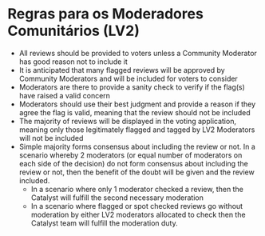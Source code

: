 # Regras para os Moderadores Comunitários (LV2)

* All reviews should be provided to voters unless a Community Moderator has good reason not to include it
* It is anticipated that many flagged reviews will be approved by Community Moderators and will be included for voters to consider&#x20;
* Moderators are there to provide a sanity check to verify if the flag(s) have raised a valid concern
* Moderators should use their best judgment and provide a reason if they agree the flag is valid, meaning that the review should not be included
* The majority of reviews will be displayed in the voting application, meaning only those legitimately flagged and tagged by LV2 Moderators will not be included
* Simple majority forms consensus about including the review or not. In a scenario whereby 2 moderators (or equal number of moderators on each side of the decision) do not form consensus about including the review or not, then the benefit of the doubt will be given and the review included.
  * In a scenario where only 1 moderator checked a review, then the Catalyst will fulfill the second necessary moderation
  * In a scenario where flagged or spot checked reviews go without moderation by either LV2 moderators allocated to check then the Catalyst team will fulfill the moderation duty.  &#x20;
